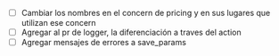 
- [ ] Cambiar los nombres en el concern de pricing y en sus lugares que utilizan ese concern
- [ ] Agregar al pr de logger, la diferenciación a traves del action
- [ ] Agregar mensajes de errores a save_params